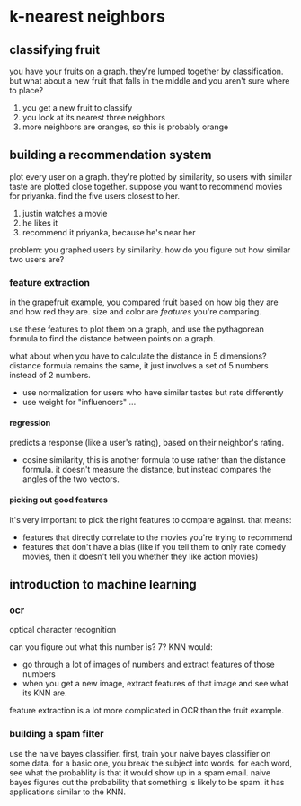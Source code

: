 # k-nearest neighbors

## classifying fruit
you have your fruits on a graph. they're lumped together by classification. but what about a new fruit that falls in the middle and you aren't sure where to place?

1. you get a new fruit to classify
2. you look at its nearest three neighbors
3. more neighbors are oranges, so this is probably orange

## building a recommendation system
plot every user on a graph. they're plotted by similarity, so users with similar taste are plotted close together. suppose you want to recommend movies for priyanka. find the five users closest to her.

1. justin watches a movie
2. he likes it
3. recommend it priyanka, because he's near her

problem: you graphed users by similarity. how do you figure out how similar two users are?

### feature extraction
in the grapefruit example, you compared fruit based on how big they are and how red they are. size and color are *features* you're comparing. 

use these features to plot them on a graph, and use the pythagorean formula to find the distance between points on a graph.

what about when you have to calculate the distance in 5 dimensions? distance formula remains the same, it just involves a set of 5 numbers instead of 2 numbers.

- use normalization for users who have similar tastes but rate differently
- use weight for "influencers" ...

#### regression
predicts a response (like a user's rating), based on their neighbor's rating.

- cosine similarity, this is another formula to use rather than the distance formula. it doesn't measure the distance, but instead compares the angles of the two vectors. 

#### picking out good features
it's very important to pick the right features to compare against. that means:
- features that directly correlate to the movies you're trying to recommend
- features that don't have a bias (like if you tell them to only rate comedy movies, then it doesn't tell you whether they like action movies)

## introduction to machine learning

### ocr
optical character recognition

can you figure out what this number is? 7? KNN would:
- go through a lot of images of numbers and extract features of those numbers
- when you get a new image, extract features of that image and see what its KNN are.

feature extraction is a lot more complicated in OCR than the fruit example.

### building a spam filter
use the naive bayes classifier. first, train your naive bayes classifier on some data. for a basic one, you break the subject into words. for each word, see what the probablity is that it would show up in a spam email. naive bayes figures out the probability that something is likely to be spam. it has applications similar to the KNN.